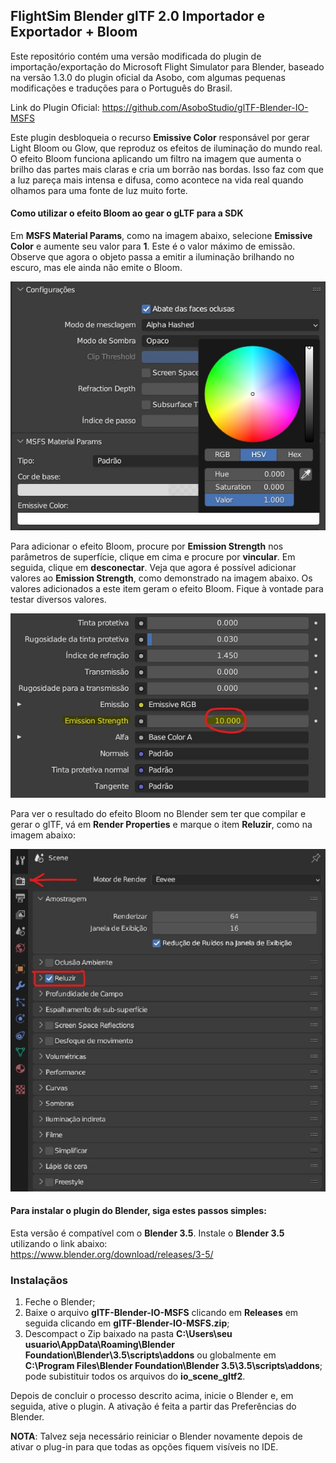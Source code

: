 ## FlightSim Blender glTF 2.0 Importador e Exportador + Bloom

Este repositório contém uma versão modificada do plugin de importação/exportação do Microsoft Flight Simulator para Blender, baseado na versão 1.3.0 do plugin oficial da Asobo, com algumas pequenas modificações e traduções para o Português do Brasil.

Link do Plugin Oficial:
https://github.com/AsoboStudio/glTF-Blender-IO-MSFS

Este plugin desbloqueia o recurso **Emissive Color** responsável por gerar Light Bloom ou Glow, que reproduz os efeitos de iluminação do mundo real. O efeito Bloom funciona aplicando um filtro na imagem que aumenta o brilho das partes mais claras e cria um borrão nas bordas. Isso faz com que a luz pareça mais intensa e difusa, como acontece na vida real quando olhamos para uma fonte de luz muito forte.

#### Como utilizar o efeito Bloom ao gear o gLTF para a SDK

Em **MSFS Material Params**, como na imagem abaixo, selecione **Emissive Color** e aumente seu valor para **1**. Este é o valor máximo de emissão. Observe que agora o objeto passa a emitir a iluminação brilhando no escuro, mas ele ainda não emite o Bloom.

![MSFS Material Params](https://github.com/git-exahost/glTF-Blender-IO-MSFS/blob/main/misc/MSFSMaterialParams.jpg)

Para adicionar o efeito Bloom, procure por **Emission Strength** nos parâmetros de superfície, clique em cima e procure por **vincular**. Em seguida, clique em **desconectar**. Veja que agora é possível adicionar valores ao **Emission Strength**, como demonstrado na imagem abaixo. Os valores adicionados a este item geram o efeito Bloom. Fique à vontade para testar diversos valores.

![Emission Strengths](https://github.com/git-exahost/glTF-Blender-IO-MSFS/blob/main/misc/EmissionStrength.jpg)

Para ver o resultado do efeito Bloom no Blender sem ter que compilar e gerar o glTF, vá em **Render Properties** e marque o item **Reluzir**, como na imagem abaixo:

![Reluzir](https://raw.githubusercontent.com/git-exahost/glTF-Blender-IO-MSFS/main/misc/Reluzir.jpg) 

#### Para instalar o plugin do Blender, siga estes passos simples:

Esta versão é compatível com o **Blender 3.5**. Instale o **Blender 3.5** utilizando o link abaixo:<br>
https://www.blender.org/download/releases/3-5/

### Instalaçãos

1. Feche o Blender;<br>
2. Baixe o arquivo **glTF-Blender-IO-MSFS** clicando em **Releases** em seguida clicando em **glTF-Blender-IO-MSFS.zip**;
3. Descompact o Zip baixado na pasta **C:\Users\seu usuario\AppData\Roaming\Blender Foundation\Blender\3.5\scripts\addons** ou globalmente em **C:\Program Files\Blender Foundation\Blender 3.5\3.5\scripts\addons**; pode subistituir todos os arquivos do  **io_scene_gltf2**.

  Depois de concluir o processo descrito acima, inicie o Blender e, em seguida, ative o plugin. A ativação é feita a partir das Preferências do Blender.

**NOTA**: Talvez seja necessário reiniciar o Blender novamente depois de ativar o plug-in para que todas as opções fiquem visíveis no IDE.
